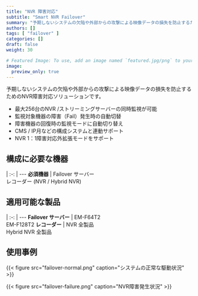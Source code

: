 ```yaml
---
title: "NVR 障害対応"
subtitle: "Smart NVR Failover"
summary: "予期しないシステムの欠陥や外部からの攻撃による映像データの損失を防止するためのNVR障害対応ソリューションです。"
authors: []
tags: [ "failover" ]
categories: []
draft: false
weight: 30

# Featured Image: To use, add an image named `featured.jpg/png` to your page's folder.
image:
  preview_only: true
---
```


予期しないシステムの欠陥や外部からの攻撃による映像データの損失を防止するためのNVR障害対応ソリューションです。

- 最大256台のNVR /ストリーミングサーバーの同時監視が可能
- 監視対象機器の障害（Fail）発生時の自動切替
- 障害機器の回復時の監視モードに自動切り替え
- CMS / IP月などの構成システムと連動サポート
- NVR 1：1障害対応外拡張モードをサポート

<div class="container">
<div class="row">
<div class="col-12 col-sm-6 pl-0">

## 構成に必要な機器

|
:-: | ---
**必須機器** | Failover サーバー<br>レコーダー (NVR / Hybrid NVR)

</div>
<div class="col-12 col-sm-6 pl-0">

## 適用可能な製品

|
:-: | ---
**Failover サーバー** | EM-F64T2<br>EM-F128T2
**レコーダー** | NVR 全製品<br>Hybrid NVR 全製品

</div>
</div>
</div>

## 使用事例

{{< figure src="failover-normal.png" caption="システムの正常な駆動状況" >}}

{{< figure src="failover-failure.png" caption="NVR障害発生状況" >}}
